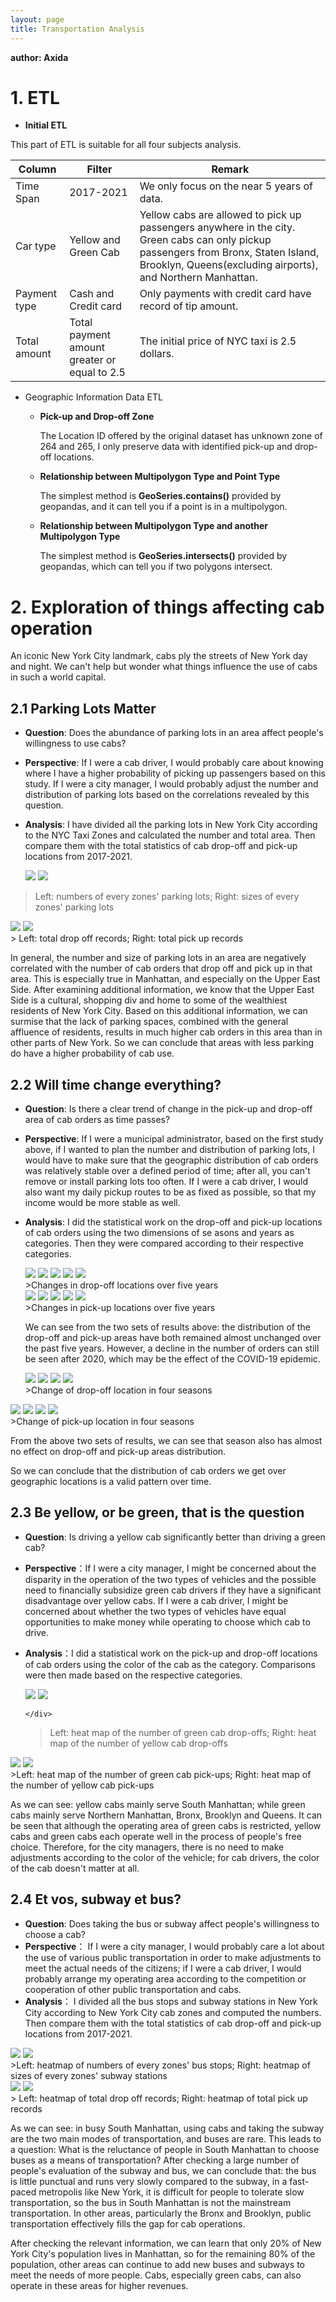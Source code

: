 ```yaml
---
layout: page
title: Transportation Analysis
---
```


**author: Axida**

# 1. ETL

* **Initial ETL**

This part of ETL is suitable for all four subjects analysis.

| Column       | Filter                                       | Remark                                                       |
| ------------ | -------------------------------------------- | ------------------------------------------------------------ |
| Time Span    | 2017-2021                                    | We only focus on the near 5 years of data.                   |
| Car type     | Yellow and Green Cab                         | Yellow cabs are allowed to pick up passengers anywhere in the city. Green cabs can only pickup passengers from Bronx, Staten Island, Brooklyn, Queens(excluding airports), and Northern Manhattan. |
| Payment type | Cash and Credit card                         | Only payments with credit card have record of tip amount.    |
| Total amount | Total payment amount greater or equal to 2.5 | The initial price of NYC taxi is 2.5 dollars.                |

* Geographic Information Data ETL

  * **Pick-up and Drop-off Zone**

    The Location ID offered by the original dataset has unknown zone of 264 and 265, I only preserve data with identified pick-up and drop-off locations.

  * **Relationship between Multipolygon Type and Point Type**
  
    The simplest method is **GeoSeries.contains()** provided by geopandas, and it can tell you if a point is in a multipolygon.
  
  * **Relationship between Multipolygon Type and another Multipolygon Type**
  
    The simplest method is **GeoSeries.intersects()** provided by geopandas, which can tell you if two polygons intersect.
# 2. Exploration of things affecting cab operation

An iconic New York City landmark, cabs ply the streets of New York day and night. We can't help but wonder what things influence the use of cabs in such a world capital.

## 2.1 Parking Lots Matter

* **Question**: Does the abundance of parking lots in an area affect people's willingness to use cabs?

* **Perspective**: If I were a cab driver, I would probably care about knowing where I have a higher probability of picking up passengers based on this study. If I were a city manager, I would probably adjust the number and distribution of parking lots based on the correlations revealed by this question.

* **Analysis**: I have divided all the parking lots in New York City according to the NYC Taxi Zones and calculated the number and total area. Then compare them with the total statistics of cab drop-off and pick-up locations from 2017-2021.  

  <div class="row">
      <img src="{{ site.url }}{{ site.baseurl }}/public/img/transportation/output_parking_lot/parking_lot_nums.png" class="column"/>
      <img src="{{ site.url }}{{ site.baseurl }}/public/img/transportation/output_parking_lot/parking_lot_sizes.png" class="column"/>
    </div>

>Left: numbers of every zones' parking lots;  Right: sizes of every zones' parking lots 

  
  <div class="row">
      <img src="{{ site.url }}{{ site.baseurl }}/public/img/transportation/output_total/DO_total.png" 
   class="column"/>
      <img src="{{ site.url }}{{ site.baseurl }}/public/img/transportation/output_total/PU_total.png" class="column"/>
    </div>  
> Left: total drop off records; Right: total pick up records
  

  
  In general, the number and size of parking lots in an area are negatively correlated with the number of cab orders that drop off and pick up in that area. This is especially true in Manhattan, and especially on the Upper East Side. After examining additional information, we know that the Upper East Side is a cultural, shopping div and home to some of the wealthiest residents of New York City. Based on this additional information, we can surmise that the lack of parking spaces, combined with the general affluence of residents, results in much higher cab orders in this area than in other parts of New York. So we can conclude that areas with less parking do have a higher probability of cab use.

## 2.2 Will time change everything?

  * **Question**: Is there a clear trend of change in the pick-up and drop-off area of cab orders as time passes?

  * **Perspective**: If I were a municipal administrator, based on the first study above, if I wanted to plan the number and distribution of parking lots, I would have to make sure that the geographic distribution of cab orders was relatively stable over a defined period of time; after all, you can't remove or install parking lots too often. If I were a cab driver, I would also want my daily pickup routes to be as fixed as possible, so that my income would be more stable as well.

  * **Analysis**: I did the statistical work on the drop-off and pick-up locations of cab orders using the two dimensions of se asons and years as categories. Then they were compared according to their respective categories.

    <div class="row">
        <img src="{{ site.url }}{{ site.baseurl }}/public/img/transportation/output_year/DO_2017.png" 
     class="column-5"/>
        <img src="{{ site.url }}{{ site.baseurl }}/public/img/transportation/output_year/DO_2018.png" 
     class="column-5"/>
        <img src="{{ site.url }}{{ site.baseurl }}/public/img/transportation/output_year/DO_2019.png" 
     class="column-5"/>
      <img src="{{ site.url }}{{ site.baseurl }}/public/img/transportation/output_year/DO_2020.png" 
     class="column-5"/>
      <img src="{{ site.url }}{{ site.baseurl }}/public/img/transportation/output_year/DO_2021.png" 
     class="column-5"/>
      </div>
    >Changes in drop-off locations over five years
    
    
    <div class="row">
        <img src="{{ site.url }}{{ site.baseurl }}/public/img/transportation/output_year/PU_2017.png" 
     class="column-5"/>
        <img src="{{ site.url }}{{ site.baseurl }}/public/img/transportation/output_year/PU_2018.png" 
     class="column-5"/>
        <img src="{{ site.url }}{{ site.baseurl }}/public/img/transportation/output_year/PU_2019.png" 
     class="column-5"/>
      <img src="{{ site.url }}{{ site.baseurl }}/public/img/transportation/output_year/PU_2020.png" 
     class="column-5"/>
      <img src="{{ site.url }}{{ site.baseurl }}/public/img/transportation/output_year/PU_2021.png" 
     class="column-5"/>
      </div> 
      >Changes in pick-up locations over five years
    
    
    We can see from the two sets of results above: the distribution of the drop-off and pick-up areas have both remained almost unchanged over the past five years. However, a decline in the number of orders can still be seen after 2020, which may be the effect of the COVID-19 epidemic.
    
    <div class="row">
        <img src="{{ site.url }}{{ site.baseurl }}/public/img/transportation/output_season/DO_season_1.png" 
     class="column-4"/>
        <img src="{{ site.url }}{{ site.baseurl }}/public/img/transportation/output_season/DO_season_2.png" 
     class="column-4"/>
        <img src="{{ site.url }}{{ site.baseurl }}/public/img/transportation/output_season/DO_season_3.png" 
     class="column-4"/>
      <img src="{{ site.url }}{{ site.baseurl }}/public/img/transportation/output_season/DO_season_4.png" 
     class="column-4"/>
      </div> 
    >Change of drop-off location in four seasons
    
    

<div class="row">
    <img src="{{ site.url }}{{ site.baseurl }}/public/img/transportation/output_season/PU_season_1.png" 
 class="column-4"/>
    <img src="{{ site.url }}{{ site.baseurl }}/public/img/transportation/output_season/PU_season_2.png" 
 class="column-4"/>
    <img src="{{ site.url }}{{ site.baseurl }}/public/img/transportation/output_season/PU_season_3.png" 
 class="column-4"/>
  <img src="{{ site.url }}{{ site.baseurl }}/public/img/transportation/output_season/PU_season_4.png" 
 class="column-4"/>
  </div> 
  >Change of pick-up location in four seasons

From the above two sets of results, we can see that season also has almost no effect on drop-off and pick-up areas distribution.

So we can conclude that the distribution of cab orders we get over geographic locations is a valid pattern over time.

## 2.3 Be yellow, or be green, that is the question

* **Question**: Is driving a yellow cab significantly better than driving a green cab?

* **Perspective**：If I were a city manager, I might be concerned about the disparity in the operation of the two types of vehicles and the possible need to financially subsidize green cab drivers if they have a significant disadvantage over yellow cabs. If I were a cab driver, I might be concerned about whether the two types of vehicles have equal opportunities to make money while operating to choose which cab to drive.

* **Analysis**：I did a statistical work on the pick-up and drop-off locations of cab orders using the color of the cab as the category. Comparisons were then made based on the respective categories.

    <div class="row">
        <img src="{{ site.url }}{{ site.baseurl }}/public/img/transportation/output_color/DO_green.png" 
     class="column"/>
        <img src="{{ site.url }}{{ site.baseurl }}/public/img/transportation/output_color/DO_yellow.png" class="column"/>
      
      </div>
    >Left: heat map of the number of green cab drop-offs;   Right: heat map of the number of yellow cab drop-offs 
    
    

<div class="row">
    <img src="{{ site.url }}{{ site.baseurl }}/public/img/transportation/output_color/PU_green.png" 
 class="column"/>
    <img src="{{ site.url }}{{ site.baseurl }}/public/img/transportation/output_color/PU_yellow.png" class="column"/>
  
  </div>
>Left: heat map of the number of green cab pick-ups;   Right: heat map of the number of yellow cab pick-ups

As we can see: yellow cabs mainly serve South Manhattan; while green cabs mainly serve Northern Manhattan, Bronx, Brooklyn and Queens. It can be seen that although the operating area of green cabs is restricted, yellow cabs and green cabs each operate well in the process of people's free choice. Therefore, for the city managers, there is no need to make adjustments according to the color of the vehicle; for cab drivers, the color of the cab doesn't matter at all.

## 2.4 Et vos, subway et bus?

* **Question**: Does taking the bus or subway affect people's willingness to choose a cab?
* **Perspective**： If I were a city manager, I would probably care a lot about the use of various public transportation in order to make adjustments to meet the actual needs of the citizens; if I were a cab driver, I would probably arrange my operating area according to the competition or cooperation of other public transportation and cabs.
* **Analysis**： I divided all the bus stops and subway stations in New York City according to New York City cab zones and computed the numbers. Then compare them with the total statistics of cab drop-off and pick-up locations from 2017-2021.  

<div class="row">
    <img src="{{ site.url }}{{ site.baseurl }}/public/img/transportation/output_bus_stop/parking_bus_stop_nums.png" 
 class="column"/>
    <img src="{{ site.url }}{{ site.baseurl }}/public/img/transportation/output_sub_stn/sub_stn_nums.png" class="column"/>
  </div>
  >Left: heatmap of numbers of every zones' bus stops;   Right: heatmap of sizes of every zones' subway stations


<div class="row">
    <img src="{{ site.url }}{{ site.baseurl }}/public/img/transportation/output_total/DO_total.png" 
 class="column"/>
    <img src="{{ site.url }}{{ site.baseurl }}/public/img/transportation/output_total/PU_total.png" class="column"/>
  </div>  
  > Left: heatmap of total drop off records;   Right: heatmap of total pick up records

As we can see: in busy South Manhattan, using cabs and taking the subway are the two main modes of transportation, and buses are rare. This leads to a question: What is the reluctance of people in South Manhattan to choose buses as a means of transportation? After checking a large number of people's evaluation of the subway and bus, we can conclude that: the bus is little punctual and runs very slowly compared to the subway, in a fast-paced metropolis like New York, it is difficult for people to tolerate slow transportation, so the bus in South Manhattan is not the mainstream transportation. In other areas, particularly the Bronx and Brooklyn, public transportation effectively fills the gap for cab operations. 

After checking the relevant information, we can learn that only 20% of New York City's population lives in Manhattan, so for the remaining 80% of the population, other areas can continue to add new buses and subways to meet the needs of more people. Cabs, especially green cabs, can also operate in these areas for higher revenues.
